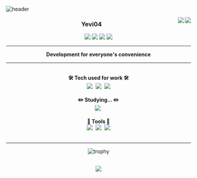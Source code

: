 ![header](https://capsule-render.vercel.app/api?type=Waving&color=timeGradient&height=350&section=header&text=youngjun%&fontSize=90)

<img align="right" src="https://github-readme-stats.vercel.app/api?username=yevi04&theme=dracula&exclude_repo=Computer-Science-Engineering&layout=compact&langs_count=10"/>
<img align="right" src="https://github-readme-stats.vercel.app/api/top-langs/?username=yevi04&theme=dracula&exclude_repo=Computer-Science-Engineering&layout=compact&langs_count=10"/>

<div align="center">

### Yevi04
<a href=""><img src="https://img.shields.io/badge/Notion-34567C?style=flat-square&logo=Notion&logoColor=white"/></a>
<a href="https://yevi.tistory.com/"><img src="https://img.shields.io/badge/tistory-black?style=flat-square&logo=tistory&logoColor=white&link=https://yevi.tistory.com/"/></a>
<a href="https://www.instagram.com/mobile_yj_04/"><img src="https://img.shields.io/badge/Instagram-E4405F?style=flat-square&logo=Instagram&logoColor=white&link=https://www.instagram.com/mobile_yj_04/"/></a>
<a href="https://www.facebook.com/profile.php?id=100011956212947"><img src="https://img.shields.io/badge/Facebook-1877F2?style=flat-square&logo=Facebook&logoColor=white&link=https://www.facebook.com/profile.php?id=100016589911133"/></a>
</div>

---

<div align="center">
<b>Development for everyone's convenience</b>
</div>

--- 

<br/>
<div align="center">  
<b>🛠 Tech used for work 🛠</b>
</div>
<div align="center">
<img src="https://img.shields.io/badge/Android-3DDC84?style=flat-square&logo=Android&logoColor=white"/>&nbsp
<img src="https://img.shields.io/badge/Java-007396?style=flat-square&logo=Java&logoColor=white"/>&nbsp
<img src="https://img.shields.io/badge/React Native-black?style=flat-square&logo=React&logoColor=white"/>
<div align="center">
<br/>
<b>✏️ Studying... ✏️</b>
</div>
<div align="center">
<img src="https://img.shields.io/badge/Kotlin-7F52FF?style=flat-square&logo=Kotlin&logoColor=white"/>&nbsp
<div align="center">
<br/>
<b>🔩 Tools 🔩</b>
</div>
<div align="center">
<img src="https://img.shields.io/badge/AndroidStudio-3DDC84?style=flat-square&logo=AndroidStudio&logoColor=white "/>&nbsp
<!-- <img src="https://img.shields.io/badge/IntelliJ IDEA-000000?style=flat-square&logo=IntelliJ-IDEA&logoColor=white"/> -->
<img src="https://img.shields.io/badge/Visual Studio Code-007ACC?style=flat-square&logo=Visual-Studio-Code&logoColor=white"/>&nbsp
<!-- <img src="https://img.shields.io/badge/Jira-0052CC?style=flat-square&logo=Jira&logoColor=white"/> -->
<img src="https://img.shields.io/badge/Notion-000000?style=flat-square&logo=Notion&logoColor=white"/>
<!-- <img src="https://img.shields.io/badge/Postman-FF6C37?style=flat-square&logo=Postman&logoColor=white"/> -->
<!-- <img src="https://img.shields.io/badge/GitKraken-179287?style=flat-square&logo=GitKraken&logoColor=white"/> -->
</div>  
<br>

---
![trophy](https://github-profile-trophy.vercel.app/?username=yevi04&theme=chalk&row=1&column=7&margin-w=5)

<br>
 
<img src="https://visitor-badge.glitch.me/badge?page_id=yevi04"/>
